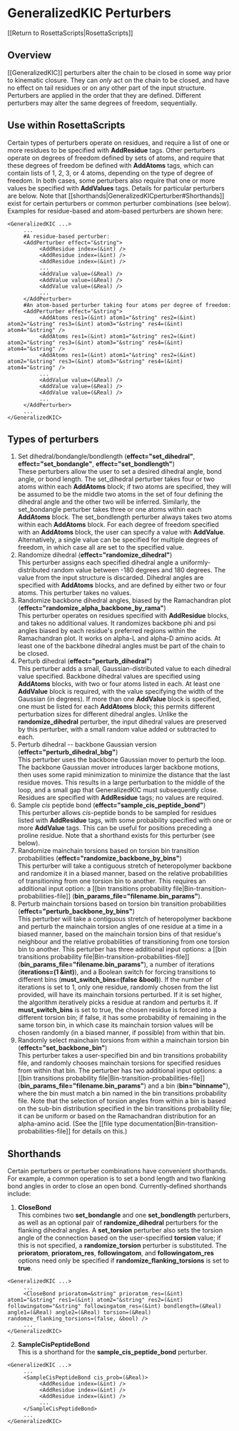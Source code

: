 # GeneralizedKIC Perturbers

[[Return to RosettaScripts|RosettaScripts]]

## Overview
[[GeneralizedKIC]] perturbers alter the chain to be closed in some way prior to kinematic closure.  They can _only_ act on the chain to be closed, and have no effect on tail residues or on any other part of the input structure.  Perturbers are applied in the order that they are defined.  Different perturbers may alter the same degrees of freedom, sequentially.

## Use within RosettaScripts

Certain types of perturbers operate on residues, and require a list of one or more residues to be specified with **AddResidue** tags.  Other perturbers operate on degrees of freedom defined by sets of atoms, and require that these degrees of freedom be defined with **AddAtoms** tags, which can contain lists of 1, 2, 3, or 4 atoms, depending on the type of degree of freedom.  In both cases, some perturbers also require that one or more values be specified with **AddValues** tags.  Details for particular perturbers are below.  Note that [[shorthands|GeneralizedKICperturber#Shorthands]] exist for certain perturbers or common perturber combinations (see below).  Examples for residue-based and atom-based perturbers are shown here:

```
<GeneralizedKIC ...>
     ...
     #A residue-based perturber:
     <AddPerturber effect="&string">
          <AddResidue index=(&int) />
          <AddResidue index=(&int) />
          <AddResidue index=(&int) />
          ...
          <AddValue value=(&Real) />
          <AddValue value=(&Real) />
          <AddValue value=(&Real) />
          ...
     </AddPerturber>
     #An atom-based perturber taking four atoms per degree of freedom:
     <AddPerturber effect="&string">
          <AddAtoms res1=(&int) atom1="&string" res2=(&int) atom2="&string" res3=(&int) atom3="&string" res4=(&int) atom4="&string" />
          <AddAtoms res1=(&int) atom1="&string" res2=(&int) atom2="&string" res3=(&int) atom3="&string" res4=(&int) atom4="&string" />
          <AddAtoms res1=(&int) atom1="&string" res2=(&int) atom2="&string" res3=(&int) atom3="&string" res4=(&int) atom4="&string" />
          ...
          <AddValue value=(&Real) />
          <AddValue value=(&Real) />
          <AddValue value=(&Real) />
          ...
     </AddPerturber>
     ...
</GeneralizedKIC>
```

## Types of perturbers
1. Set dihedral/bondangle/bondlength (**effect="set_dihedral"**, **effect="set_bondangle"**, **effect="set_bondlength"**)<br>These perturbers allow the user to set a desired dihedral angle, bond angle, or bond length.  The set_dihedral perturber takes four or two atoms within each **AddAtoms** block; if two atoms are specified, they will be assumed to be the middle two atoms in the set of four defining the dihedral angle and the other two will be inferred.  Similarly, the set_bondangle perturber takes three or one atoms within each **AddAtoms** block.  The set_bondlength perturber always takes two atoms within each **AddAtoms** block.  For each degree of freedom specified with an **AddAtoms** block, the user can specify a value with **AddValue**.  Alternatively, a single value can be specified for multiple degrees of freedom, in which case all are set to the specified value.
2.  Randomize dihedral (**effect="randomize_dihedral"**)<br>This perturber assigns each specified dihedral angle a uniformly-distributed random value between -180 degrees and 180 degrees.  The value from the input structure is discarded.  Dihedral angles are specified with **AddAtoms** blocks, and are defined by either two or four atoms.  This perturber takes no values.
3.  Randomize backbone dihedral angles, biased by the Ramachandran plot (**effect="randomize_alpha_backbone_by_rama"**)<br>This perturber operates on residues specified with **AddResidue** blocks, and takes no additional values.  It randomizes backbone phi and psi angles biased by each residue's preferred regions within the Ramachandran plot.  It works on alpha-L and alpha-D amino acids.  At least one of the backbone dihedral angles must be part of the chain to be closed.
4.  Perturb dihedral (**effect="perturb_dihedral"**)<br>This perturber adds a small, Gaussian-distributed value to each dihedral value specified.  Backbone dihedral values are specified using **AddAtoms** blocks, with two or four atoms listed in each.  At least one **AddValue** block is required, with the value specifying the width of the Gaussian (in degrees).  If more than one **AddValue** block is specified, one must be listed for each **AddAtoms** block; this permits different perturbation sizes for different dihedral angles.  Unlike the **randomize_dihedral** perturber, the input dihedral values are preserved by this perturber, with a small random value added or subtracted to each.
5.  Perturb dihedral -- backbone Gaussian version (**effect="perturb_dihedral_bbg"**)<br>This perturber uses the backbone Gaussian mover to perturb the loop.  The backbone Gaussian mover introduces larger backbone motions, then uses some rapid minimization to minimize the distance that the last residue moves.  This results in a large perturbation to the middle of the loop, and a small gap that GeneralizedKIC must subsequently close.  Residues are specified with **AddResidue** tags; no values are required.
6.  Sample _cis_ peptide bond (**effect="sample_cis_peptide_bond"**)<br>This perturber allows _cis_-peptide bonds to be sampled for residues listed with **AddResidue** tags, with some probability specified with one or more **AddValue** tags.  This can be useful for positions preceding a proline residue.  Note that a shorthand exists for this perturber (see below).
7.  Randomize mainchain torsions based on torsion bin transition probabilities (**effect="randomize_backbone_by_bins"**)<br>This perturber will take a contiguous stretch of heteropolymer backbone and randomize it in a biased manner, based on the relative probabilities of transitioning from one torsion bin to another.  This requires an additional input option: a [[bin transitions probability file|Bin-transition-probabilities-file]] (**bin_params_file="filename.bin_params"**).
8.  Perturb mainchain torsions based on torsion bin transition probabilities (**effect="perturb_backbone_by_bins"**)<br>This perturber will take a contiguous stretch of heteropolymer backbone and perturb the mainchain torsion angles of one residue at a time in a biased manner, based on the mainchain torsion bins of that residue's neighbour and the relative probabilities of transitioning from one torsion bin to another.  This perturber has three additional input options: a [[bin transitions probability file|Bin-transition-probabilities-file]] (**bin_params_file="filename.bin_params"**), a number of iterations (**iterations=(1 &int)**), and a Boolean switch for forcing transitions to different bins (**must_switch_bins=(false &bool)**).  If the number of iterations is set to 1, only one residue, randomly chosen from the list provided, will have its mainchain torsions perturbed.  If it is set higher, the algorithm iteratively picks a residue at random and perturbs it.  If **must_switch_bins** is set to true, the chosen residue is forced into a different torsion bin; if false, it has some probability of remaining in the same torson bin, in which case its mainchain torsion values will be chosen randomly (in a biased manner, if possible) from within that bin.
9.  Randomly select mainchain torsions from within a mainchain torsion bin (**effect="set_backbone_bin"**)<br>This perturber takes a user-specified bin and bin transitions probability file, and randomly chooses mainchain torsions for specified residues from within that bin.  The perturber has two additional input options: a [[bin transitions probability file|Bin-transition-probabilities-file]] (**bin_params_file="filename.bin_params"**) and a bin (**bin="binname"**), where the bin must match a bin named in the bin transitions probability file.  Note that the selection of torsion angles from within a bin is based on the sub-bin distribution specified in the bin transitions probability file; it can be uniform or based on the Ramachandran distribution for an alpha-amino acid.  (See the [[file type documentation|Bin-transition-probabilities-file]] for details on this.)

## Shorthands

Certain perturbers or perturber combinations have convenient shorthands.  For example, a common operation is to set a bond length and two flanking bond angles in order to close an open bond.  Currently-defined shorthands include:

1.  **CloseBond**<br>This combines two **set_bondangle** and one **set_bondlength** perturbers, as well as an optional pair of **randomize_dihedral** perturbers for the flanking dihedral angles.  A **set_torsion** perturber also sets the torsion angle of the connection based on the user-specified **torsion** value; if this is not specified, a **randomize_torsion** perturber is substituted.  The **prioratom**, **prioratom_res**, **followingatom**, and **followingatom_res** options need only be specified if **randomize_flanking_torsions** is set to **true**.
```
<GeneralizedKIC ...>
     ...
     <CloseBond prioratom=&string" prioratom_res=(&int) atom1="&string" res1=(&int) atom2="&string" res2=(&int) followingatom="&string" followingatom_res=(&int) bondlength=(&Real) angle1=(&Real) angle2=(&Real) torsion=(&Real) randomze_flanking_torsions=(false, &bool) />
     ...
</GeneralizedKIC>
```
2.  **SampleCisPeptideBond**<br>This is a shorthand for the **sample_cis_peptide_bond** perturber.
```
<GeneralizedKIC ...>
     ...
     <SampleCisPeptideBond cis_prob=(&Real)>
          <AddResidue index=(&int) />
          <AddResidue index=(&int) />
          <AddResidue index=(&int) />
          ...
     </SampleCisPeptideBond>
     ...
</GeneralizedKIC>
```